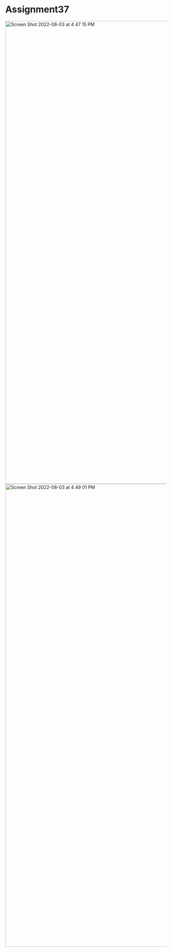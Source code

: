 # Assignment37
<img width="1440" alt="Screen Shot 2022-08-03 at 4 47 15 PM" src="https://user-images.githubusercontent.com/94223830/182606655-f090b98b-c4b2-4dde-a88f-eefa857eed4c.png">
<img width="1440" alt="Screen Shot 2022-08-03 at 4 49 01 PM" src="https://user-images.githubusercontent.com/94223830/182606672-dbba21d3-769b-4bd5-b5a5-5b0a595e4a27.png">
